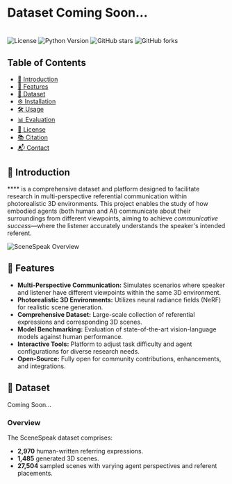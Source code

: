 # Dataset Coming Soon...
#

![License](https://img.shields.io/badge/license-MIT-blue.svg)
![Python Version](https://img.shields.io/badge/python-3.7%2B-blue.svg)
![GitHub stars](https://img.shields.io/github/stars/yourusername/SceneSpeak.svg)
![GitHub forks](https://img.shields.io/github/forks/yourusername/SceneSpeak.svg)

## Table of Contents

- [📖 Introduction](#-introduction)
- [🚀 Features](#-features)
- [📁 Dataset](#-dataset)
- [⚙️ Installation](#️-installation)
- [🛠️ Usage](#️-usage)
- [📊 Evaluation](#-evaluation)
- [📄 License](#-license)
- [📚 Citation](#-citation)
- [📬 Contact](#-contact)

## 📖 Introduction

**** is a comprehensive dataset and platform designed to facilitate research in multi-perspective referential communication within photorealistic 3D environments. This project enables the study of how embodied agents (both human and AI) communicate about their surroundings from different viewpoints, aiming to achieve *communicative success*—where the listener accurately understands the speaker's intended referent.

![SceneSpeak Overview](figs/teaser.png)

## 🚀 Features

- **Multi-Perspective Communication:** Simulates scenarios where speaker and listener have different viewpoints within the same 3D environment.
- **Photorealistic 3D Environments:** Utilizes neural radiance fields (NeRF) for realistic scene generation.
- **Comprehensive Dataset:** Large-scale collection of referential expressions and corresponding 3D scenes.
- **Model Benchmarking:** Evaluation of state-of-the-art vision-language models against human performance.
- **Interactive Tools:** Platform to adjust task difficulty and agent configurations for diverse research needs.
- **Open-Source:** Fully open for community contributions, enhancements, and integrations.

## 📁 Dataset
Coming Soon...

### Overview

The SceneSpeak dataset comprises:

- **2,970** human-written referring expressions.
- **1,485** generated 3D scenes.
- **27,504** sampled scenes with varying agent perspectives and referent placements.
